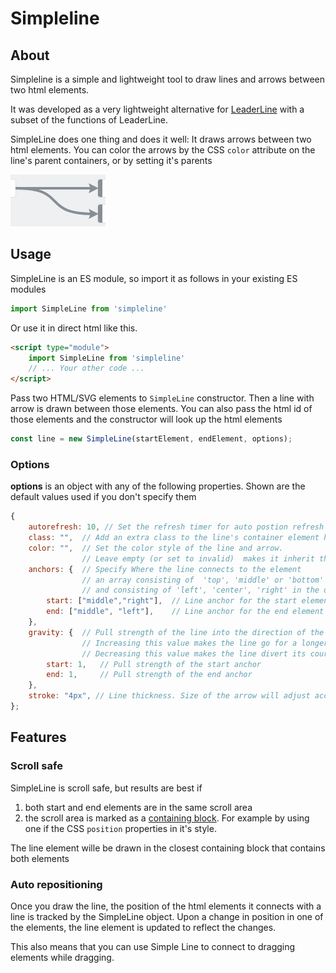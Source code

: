 # Simpleline

## About

Simpleline is a simple and lightweight tool to draw lines and arrows between two html elements.

It was developed as a very lightweight alternative for [LeaderLine](https://github.com/anseki/leader-line)
with a subset of the functions of LeaderLine. 

SimpleLine does one thing and does it well: It draws arrows between two html elements.
You can color the arrows by the CSS ```color``` attribute on the line's parent containers, or by setting it's parents

![example1](img/example1.png)


## Usage
SimpleLine is an ES module, so import it as follows in your existing ES modules

```js
import SimpleLine from 'simpleline'
```

Or use it in direct html like this.

```html
<script type="module">
    import SimpleLine from 'simpleline'
    // ... Your other code ...
</script>
```

Pass two HTML/SVG elements to `SimpleLine` constructor. Then a line with arrow is drawn between those elements.
You can also pass the html id of those elements and the constructor will look up the html elements

```js
const line = new SimpleLine(startElement, endElement, options);
```


### Options
**options** is an object with any of the following properties. Shown are the default values used if you don't specify them
```js
{
    autorefresh: 10, // Set the refresh timer for auto postion refresh (set to 0 to disable)
    class: "",  // Add an extra class to the line's container element here
    color: "",  // Set the color style of the line and arrow. 
                // Leave empty (or set to invalid)  makes it inherit the color from parent container 'color' css property.
    anchors: {  // Specify Where the line connects to the element
                // an array consisting of  'top', 'middle' or 'bottom' in one element for vertical alignement
                // and consisting of 'left', 'center', 'right' in the other element for horizontal alignment
        start: ["middle","right"],  // Line anchor for the start element
        end: ["middle", "left"],    // Line anchor for the end element
    },
    gravity: {  // Pull strength of the line into the direction of the anchors specified above
                // Increasing this value makes the line go for a longer stretch into the initial direction
                // Decreasing this value makes the line divert its course to curve to the other element quicker.
        start: 1,   // Pull strength of the start anchor
        end: 1,     // Pull strength of the end anchor
    },
    stroke: "4px", // Line thickness. Size of the arrow will adjust according to the stroke thickness
};
```

## Features

### Scroll safe
SimpleLine is scroll safe, but results are best if 
1. both start and end elements are in the same scroll area
2. the scroll area is marked as a [containing block](https://developer.mozilla.org/en-US/docs/Web/CSS/Containing_block#identifying_the_containing_block). 
   For example by using one if the CSS ```position``` properties in it's style. 
   
The line element wille be drawn in the closest containing block that contains both elements

### Auto repositioning
Once you draw the line, the position of the html elements it connects with a line is tracked by the SimpleLine object.
Upon a change in position in one of the elements, the line element is updated to reflect the changes.

This also means that you can use Simple Line to connect to dragging elements while dragging.

